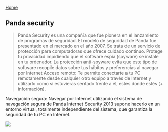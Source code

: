 [Home](https://julianblas.github.io/Cierre-Bloque-2/README)

## Panda security

> Panda Security es una compañía que fue pionera en el lanzamiento de programas de seguridad. El modelo de seguridad de Panda fue presentado en el mercado en el año 2007. Se trata de un servicio de protección para computadoras que ofrece cuidado continuo.
> Protege tu privacidad impidiendo que el software espía (spyware) se instale en tu ordenador. La protección anti-spyware evita que este tipo de software recopile datos sobre tus hábitos y preferencias al navegar por Internet
Acceso remoto: Te permite conectarte a tu PC remotamente desde cualquier otro equipo a través de Internet y utilizarlo como si estuvieras sentado frente a él, estés donde estés (+ información).

Navegación segura: Navegar por Internet utilizando el sistema de navegación segura de Panda Internet Security 2013 supone hacerlo en un entorno virtual, totalmente independiente del sistema, que garantiza la seguridad de tu PC en Internet.

![](http://curiositherapy.com/wp-content/uploads/2015/10/38ce557daaec.jpg)
